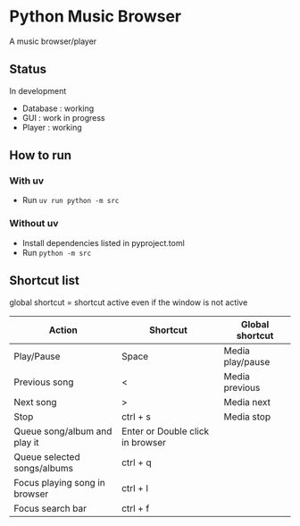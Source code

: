 # Python Music Browser

A music browser/player

## Status

In development

- Database : working
- GUI : work in progress
- Player : working

## How to run

### With uv

- Run `uv run python -m src`

### Without uv

- Install dependencies listed in pyproject.toml
- Run `python -m src`

## Shortcut list

global shortcut = shortcut active even if the window is not active

| Action                        | Shortcut                         | Global shortcut  |
| ----------------------------- | -------------------------------- | ---------------- |
| Play/Pause                    | Space                            | Media play/pause |
| Previous song                 | <                                | Media previous   |
| Next song                     | >                                | Media next       |
| Stop                          | ctrl + s                         | Media stop       |
| Queue song/album and play it  | Enter or Double click in browser |                  |
| Queue selected songs/albums   | ctrl + q                         |                  |
| Focus playing song in browser | ctrl + l                         |                  |
| Focus search bar              | ctrl + f                         |                  |
